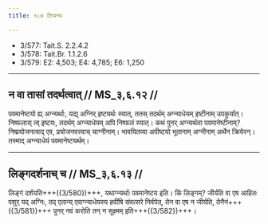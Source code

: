 ```yaml
---
title: १८७ टिप्पन्यः

---
```

- 3/577: Tait.S. 2.2.4.2
- 3/578: Tait.Br. 1.1.2.6
- 3/579: E2: 4,503; E4: 4,785; E6: 1,250

____________________________________________


## न वा तासां तदर्थत्वात् // MS_३,६.१२ //

पवमानेष्टयो ह्य् अग्न्यर्थाः, यद्य् अग्निर् इष्ट्यर्थः स्यात्, ततस् तदर्थम् अग्न्याधेयम् इष्टीनाम् उपकुर्यात्। निष्फलास् त्व् इष्टयः, तदर्थम् अग्न्याधेयम् अपि निष्फलं स्यात्। कथं पुनर् अग्न्यर्थता पवमानेष्टीनाम्? निष्प्रयोजनत्वाद् एव, प्रयोजनवत्त्वाच् चाग्नीनाम्। भावयितव्या अपीष्टयो भूतानाम् अग्नीनाम् अर्थेन क्रियेरन्। तस्माद् अग्न्याधेयं पवमानेष्ट्यर्थम्।


____________________________________________


## लिङ्गदर्शनाच् च // MS_३,६.१३ //

लिङ्गं दर्शयति+++({3/580})+++, यथाग्न्यर्थाः पवमानेष्टय इति। किं लिङ्गम्? जीर्यति वा एष आहितः पशुर् यद् अग्निः, तद् एतान्य् एवाग्न्याधेयस्य हवींषि संवत्सरे निर्वपेत्, तेन वा एष न जीर्यति, तेनैनं+++({3/581})+++ पुनर् नवं करोति तन् न सूक्ष्मम् इति+++({3/582})+++।

